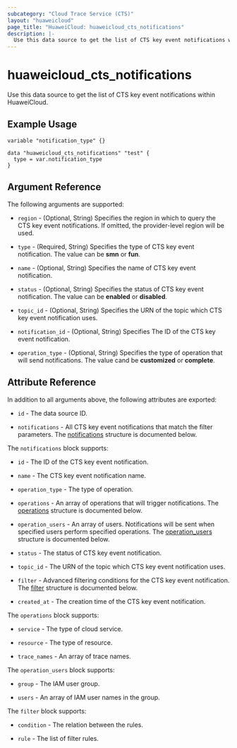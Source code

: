 ```yaml
---
subcategory: "Cloud Trace Service (CTS)"
layout: "huaweicloud"
page_title: "HuaweiCloud: huaweicloud_cts_notifications"
description: |-
  Use this data source to get the list of CTS key event notifications within HuaweiCloud.
---
```


# huaweicloud_cts_notifications

Use this data source to get the list of CTS key event notifications within HuaweiCloud.

## Example Usage

```hcl
variable "notification_type" {}

data "huaweicloud_cts_notifications" "test" {
  type = var.notification_type
}
```

## Argument Reference

The following arguments are supported:

* `region` - (Optional, String) Specifies the region in which to query the CTS key event notifications.
  If omitted, the provider-level region will be used.

* `type` - (Required, String) Specifies the type of CTS key event notification. The value can be **smn** or **fun**.

* `name` - (Optional, String) Specifies the name of CTS key event notification.

* `status` - (Optional, String) Specifies the status of CTS key event notification.
  The value can be **enabled** or **disabled**.

* `topic_id` - (Optional, String) Specifies the URN of the topic which CTS key event notification uses.

* `notification_id` - (Optional, String) Specifies The ID of the CTS key event notification.

* `operation_type` - (Optional, String) Specifies the type of operation that will send notifications.
  The value cand be **customized** or **complete**.

## Attribute Reference

In addition to all arguments above, the following attributes are exported:

* `id` - The data source ID.

* `notifications` - All CTS key event notifications that match the filter parameters.
  The [notifications](#Notifications) structure is documented below.

<a name="Notifications"></a>
The `notifications` block supports:

* `id` - The ID of the CTS key event notification.

* `name` - The CTS key event notification name.

* `operation_type` - The type of operation.

* `operations` - An array of operations that will trigger notifications.
  The [operations](#Notifications_Operations) structure is documented below.

* `operation_users` - An array of users. Notifications will be sent when specified users
  perform specified operations.
  The [operation_users](#Notifications_OperationUsers) structure is documented below.

* `status` - The status of CTS key event notification.

* `topic_id` - The URN of the topic which CTS key event notification uses.

* `filter` - Advanced filtering conditions for the CTS key event notification.
  The [filter](#Notifications_Filter) structure is documented below.

* `created_at` - The creation time of the CTS key event notification.

<a name="Notifications_Operations"></a>
The `operations` block supports:

* `service` - The type of cloud service.

* `resource` - The type of resource.

* `trace_names` - An array of trace names.

<a name="Notifications_OperationUsers"></a>
The `operation_users` block supports:

* `group` - The IAM user group.

* `users` - An array of IAM user names in the group.

<a name="Notifications_Filter"></a>
The `filter` block supports:

* `condition` - The relation between the rules.

* `rule` - The list of filter rules.
